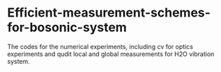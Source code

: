 # Efficient-measurement-schemes-for-bosonic-system
The codes for the numerical experiments, including cv for optics experiments and qudit local and global measurements for H2O vibration system.
